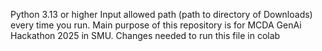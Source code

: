 Python 3.13 or higher
Input allowed path (path to directory of Downloads) every time you run.
Main purpose of this repository is for MCDA GenAi Hackathon 2025 in SMU.
Changes needed to run this file in colab
